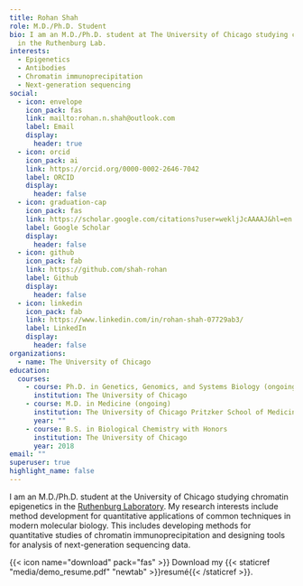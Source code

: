 ```yaml
---
title: Rohan Shah
role: M.D./Ph.D. Student
bio: I am an M.D./Ph.D. student at The University of Chicago studying chromatin
  in the Ruthenburg Lab.
interests:
  - Epigenetics
  - Antibodies
  - Chromatin immunoprecipitation
  - Next-generation sequencing
social:
  - icon: envelope
    icon_pack: fas
    link: mailto:rohan.n.shah@outlook.com
    label: Email
    display:
      header: true
  - icon: orcid
    icon_pack: ai
    link: https://orcid.org/0000-0002-2646-7042
    label: ORCID
    display:
      header: false
  - icon: graduation-cap
    icon_pack: fas
    link: https://scholar.google.com/citations?user=wekljJcAAAAJ&hl=en
    label: Google Scholar
    display:
      header: false
  - icon: github
    icon_pack: fab
    link: https://github.com/shah-rohan
    label: Github
    display:
      header: false
  - icon: linkedin
    icon_pack: fab
    link: https://www.linkedin.com/in/rohan-shah-07729ab3/
    label: LinkedIn
    display:
      header: false
organizations:
  - name: The University of Chicago
education:
  courses:
    - course: Ph.D. in Genetics, Genomics, and Systems Biology (ongoing)
      institution: The University of Chicago
    - course: M.D. in Medicine (ongoing)
      institution: The University of Chicago Pritzker School of Medicine
      year: ""
    - course: B.S. in Biological Chemistry with Honors
      institution: The University of Chicago
      year: 2018
email: ""
superuser: true
highlight_name: false
---
```

I am an M.D./Ph.D. student at the University of Chicago studying chromatin epigenetics in the [Ruthenburg Laboratory](http://ruthenlab.org/). My research interests include method development for quantitative applications of common techniques in modern molecular biology. This includes developing methods for quantitative studies of chromatin immunoprecipitation and designing tools for analysis of next-generation sequencing data.

{{< icon name="download" pack="fas" >}} Download my {{< staticref "media/demo_resume.pdf" "newtab" >}}resumé{{< /staticref >}}.